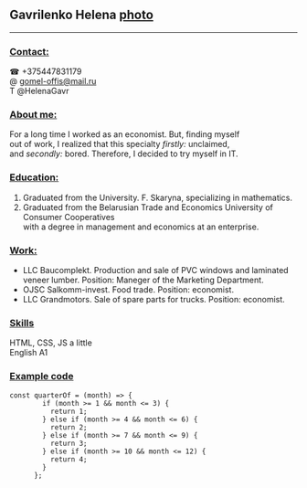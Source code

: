 ## **Gavrilenko Helena** [photo](photo.jpg)

---

### <span style="text-decoration: underline">Contact:</span>

☎ +375447831179  
@ gomel-offis@mail.ru  
Т @HelenaGavr

### <span style="text-decoration: underline">About me:</span>

For a long time I worked as an economist. But, finding myself  
out of work, I realized that this specialty _firstly:_ unclaimed,  
and _secondly:_ bored. Therefore, I decided to try myself in IT.

### <span style="text-decoration: underline">Education:</span>

1. Graduated from the University. F. Skaryna, specializing in mathematics.
2. Graduated from the Belarusian Trade and Economics University of Consumer Cooperatives  
   with a degree in management and economics at an enterprise.

### <span style="text-decoration: underline">Work:</span>

- LLC Baucomplekt. Production and sale of PVC windows and laminated veneer lumber. Position: Maneger of the Marketing Department.
- OJSC Salkomm-invest. Food trade. Position: economist.
- LLC Grandmotors. Sale of spare parts for trucks. Position: economist.

### <span style="text-decoration: underline">Skills</span>

HTML, CSS, JS a little  
English A1

### <span style="text-decoration: underline">Example code</span>

```
const quarterOf = (month) => {
        if (month >= 1 && month <= 3) {
          return 1;
        } else if (month >= 4 && month <= 6) {
          return 2;
        } else if (month >= 7 && month <= 9) {
          return 3;
        } else if (month >= 10 && month <= 12) {
          return 4;
        }
      };
```
